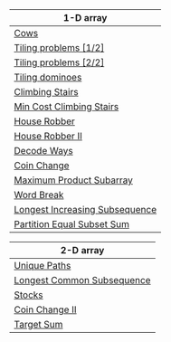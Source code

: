 | 1-D array|
| ------- |
| [Cows](https://www.youtube.com/watch?v=_tur2nPkIKo&list=PLDV1Zeh2NRsAsbafOroUBnNV8fhZa7P4u) |
| [Tiling problems [1/2]](https://www.youtube.com/watch?v=gQszF5qdZ-0&list=PLDV1Zeh2NRsAsbafOroUBnNV8fhZa7P4u&index=2) |
| [Tiling problems [2/2]](https://www.youtube.com/watch?v=L1x3an2pl3U&list=PLDV1Zeh2NRsAsbafOroUBnNV8fhZa7P4u&index=3) |
| [Tiling dominoes](https://www.youtube.com/watch?v=yn2jnmlepY8&list=PLDV1Zeh2NRsAsbafOroUBnNV8fhZa7P4u&index=4) |
| [Climbing Stairs](https://leetcode.com/problems/climbing-stairs/submissions/) |
| [Min Cost Climbing Stairs](https://leetcode.com/problems/min-cost-climbing-stairs/description/) |
| [House Robber](https://leetcode.com/problems/house-robber/description/) |
| [House Robber II](https://leetcode.com/problems/house-robber-ii/description/) |
| [Decode Ways](https://leetcode.com/problems/decode-ways/description/) |
| [Coin Change](https://leetcode.com/problems/coin-change/description/) |
| [Maximum Product Subarray](https://leetcode.com/problems/maximum-product-subarray/description/) |
| [Word Break](https://leetcode.com/problems/word-break/) |
| [Longest Increasing Subsequence](https://leetcode.com/problems/longest-increasing-subsequence/description/) |
| [Partition Equal Subset Sum](https://leetcode.com/problems/partition-equal-subset-sum/description/) |

| 2-D array|
| ------- |
| [Unique Paths](https://leetcode.com/problems/unique-paths/description/) |
| [Longest Common Subsequence](https://leetcode.com/problems/longest-common-subsequence/description/) |
| [Stocks](https://leetcode.com/problems/best-time-to-buy-and-sell-stock-with-cooldown/) |
| [Coin Change II](https://leetcode.com/problems/coin-change-ii/) |
| [Target Sum](https://leetcode.com/problems/target-sum/) |